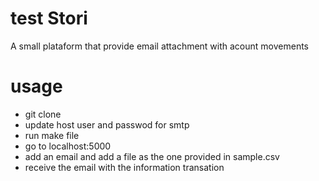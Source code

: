 # test Stori
A small plataform that provide email attachment with acount movements
# usage

- git clone
- update host user and passwod for smtp
- run make file
- go to localhost:5000
- add an email and add a file as the one provided in sample.csv
- receive the email with the information transation

